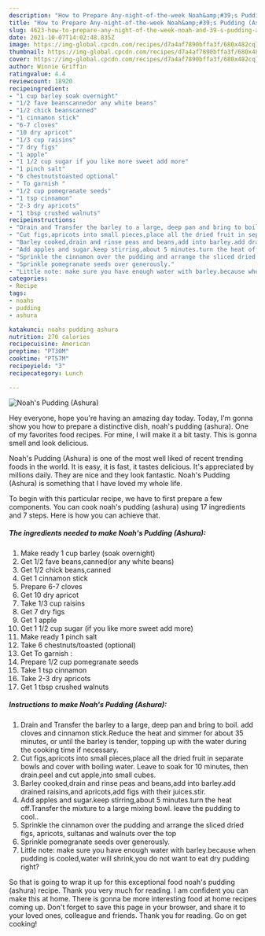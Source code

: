 ```yaml
---
description: "How to Prepare Any-night-of-the-week Noah&amp;#39;s Pudding (Ashura)"
title: "How to Prepare Any-night-of-the-week Noah&amp;#39;s Pudding (Ashura)"
slug: 4623-how-to-prepare-any-night-of-the-week-noah-and-39-s-pudding-ashura
date: 2021-10-07T14:02:48.835Z
image: https://img-global.cpcdn.com/recipes/d7a4af7890bffa3f/680x482cq70/noahs-pudding-ashura-recipe-main-photo.jpg
thumbnail: https://img-global.cpcdn.com/recipes/d7a4af7890bffa3f/680x482cq70/noahs-pudding-ashura-recipe-main-photo.jpg
cover: https://img-global.cpcdn.com/recipes/d7a4af7890bffa3f/680x482cq70/noahs-pudding-ashura-recipe-main-photo.jpg
author: Winnie Griffin
ratingvalue: 4.4
reviewcount: 18920
recipeingredient:
- "1 cup barley soak overnight"
- "1/2 fave beanscannedor any white beans"
- "1/2 chick beanscanned"
- "1 cinnamon stick"
- "6-7 cloves"
- "10 dry apricot"
- "1/3 cup raisins"
- "7 dry figs"
- "1 apple"
- "1 1/2 cup sugar if you like more sweet add more"
- "1 pinch salt"
- "6 chestnutstoasted optional"
- " To garnish "
- "1/2 cup pomegranate seeds"
- "1 tsp cinnamon"
- "2-3 dry apricots"
- "1 tbsp crushed walnuts"
recipeinstructions:
- "Drain and Transfer the barley to a large, deep pan and bring to boil. add cloves and cinnamon stick.Reduce the heat and simmer for about 35 minutes, or until the barley is tender, topping up with the water during the cooking time if necessary."
- "Cut figs,apricots into small pieces,place all the dried fruit in separate bowls and cover with boiling water. Leave to soak for 10 minutes, then drain.peel and cut apple,into small cubes."
- "Barley cooked,drain and rinse peas and beans,add into barley.add drained raisins,and apricots,add figs with their juices.stir."
- "Add apples and sugar.keep stirring,about 5 minutes.turn the heat off.Transfer the mixture to a large mixing bowl. leave the pudding to cool.."
- "Sprinkle the cinnamon over the pudding and arrange the sliced dried figs, apricots, sultanas and walnuts over the top"
- "Sprinkle pomegranate seeds over generously."
- "Little note: make sure you have enough water with barley.because when pudding is cooled,water will shrink,you do not want to eat dry pudding right?"
categories:
- Recipe
tags:
- noahs
- pudding
- ashura

katakunci: noahs pudding ashura 
nutrition: 270 calories
recipecuisine: American
preptime: "PT30M"
cooktime: "PT57M"
recipeyield: "3"
recipecategory: Lunch

---
```



![Noah&#39;s Pudding (Ashura)](https://img-global.cpcdn.com/recipes/d7a4af7890bffa3f/680x482cq70/noahs-pudding-ashura-recipe-main-photo.jpg)

Hey everyone, hope you're having an amazing day today. Today, I'm gonna show you how to prepare a distinctive dish, noah&#39;s pudding (ashura). One of my favorites food recipes. For mine, I will make it a bit tasty. This is gonna smell and look delicious.



Noah&#39;s Pudding (Ashura) is one of the most well liked of recent trending foods in the world. It is easy, it is fast, it tastes delicious. It's appreciated by millions daily. They are nice and they look fantastic. Noah&#39;s Pudding (Ashura) is something that I have loved my whole life.


To begin with this particular recipe, we have to first prepare a few components. You can cook noah&#39;s pudding (ashura) using 17 ingredients and 7 steps. Here is how you can achieve that.

<!--inarticleads1-->

##### The ingredients needed to make Noah&#39;s Pudding (Ashura):

1. Make ready 1 cup barley (soak overnight)
1. Get 1/2 fave beans,canned(or any white beans)
1. Get 1/2 chick beans,canned
1. Get 1 cinnamon stick
1. Prepare 6-7 cloves
1. Get 10 dry apricot
1. Take 1/3 cup raisins
1. Get 7 dry figs
1. Get 1 apple
1. Get 1 1/2 cup sugar (if you like more sweet add more)
1. Make ready 1 pinch salt
1. Take 6 chestnuts/toasted (optional)
1. Get  To garnish :
1. Prepare 1/2 cup pomegranate seeds
1. Take 1 tsp cinnamon
1. Take 2-3 dry apricots
1. Get 1 tbsp crushed walnuts




<!--inarticleads2-->

##### Instructions to make Noah&#39;s Pudding (Ashura):

1. Drain and Transfer the barley to a large, deep pan and bring to boil. add cloves and cinnamon stick.Reduce the heat and simmer for about 35 minutes, or until the barley is tender, topping up with the water during the cooking time if necessary.
1. Cut figs,apricots into small pieces,place all the dried fruit in separate bowls and cover with boiling water. Leave to soak for 10 minutes, then drain.peel and cut apple,into small cubes.
1. Barley cooked,drain and rinse peas and beans,add into barley.add drained raisins,and apricots,add figs with their juices.stir.
1. Add apples and sugar.keep stirring,about 5 minutes.turn the heat off.Transfer the mixture to a large mixing bowl. leave the pudding to cool..
1. Sprinkle the cinnamon over the pudding and arrange the sliced dried figs, apricots, sultanas and walnuts over the top
1. Sprinkle pomegranate seeds over generously.
1. Little note: make sure you have enough water with barley.because when pudding is cooled,water will shrink,you do not want to eat dry pudding right?




So that is going to wrap it up for this exceptional food noah&#39;s pudding (ashura) recipe. Thank you very much for reading. I am confident you can make this at home. There is gonna be more interesting food at home recipes coming up. Don't forget to save this page in your browser, and share it to your loved ones, colleague and friends. Thank you for reading. Go on get cooking!

